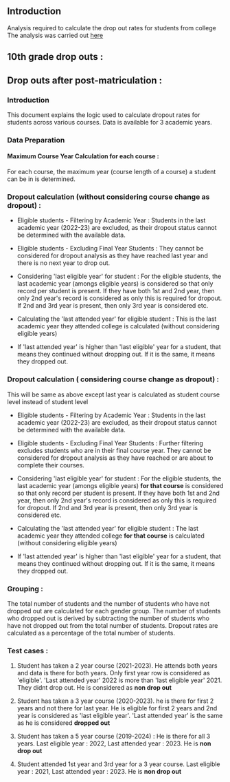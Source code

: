 ## Introduction 
Analysis required to calculate the drop out rates for students from college 
 The analysis was carried out [here](https://colab.research.google.com/drive/13TfDJ94UwWiFQ1zycXdYwR31GrIp5Pja?usp=sharing)

## 10th grade drop outs : 



## Drop outs after post-matriculation : 

### Introduction
This document explains the logic used to calculate dropout rates for students across various courses. Data is available for 3  academic years. 
### Data Preparation

#### Maximum Course Year Calculation for each course : 
For each course, the maximum year (course length of a course) a student can be in is determined.


### Dropout calculation (without considering course change as dropout) :  

 - Eligible students - Filtering by Academic Year :
Students in the last academic year (2022-23) are excluded, as their dropout status cannot be determined with the available data.

- Eligible students - Excluding Final Year Students : They cannot be considered for dropout analysis as they have reached last year and there is no next year to drop out.

-  Considering 'last eligible year' for student :  For the eligible students, the last academic year (amongs eligible years) is considered so that only record per student is present.  If they have both 1st and 2nd year, then only 2nd year's record is considered as only this is required for dropout. If 2nd and 3rd year is present, then only 3rd year is considered etc.  

- Calculating the 'last attended year' for eligible student :  This is the last academic year they attended college is calculated (without considering eligible years)

- If 'last attended year' is higher than 'last eligible' year for a student, that means they continued without dropping out. If it is the same, it means they dropped out.

### Dropout calculation ( considering course change as dropout) :  

This will be same as above except last year is calculated as student course level instead of student level

 - Eligible students - Filtering by Academic Year :
Students in the last academic year (2022-23) are excluded, as their dropout status cannot be determined with the available data.

- Eligible students - Excluding Final Year Students :
Further filtering excludes students who are in their final course year. They cannot be considered for dropout analysis as they have reached or are about to complete their courses.

-  Considering 'last eligible year' for student :  For the eligible students, the last academic year (amongs eligible years) **for that course** is considered so that only record per student is present.  If they have both 1st and 2nd year, then only 2nd year's record is considered as only this is required for dropout. If 2nd and 3rd year is present, then only 3rd year is considered etc.  

- Calculating the 'last attended year' for eligible student :  The last academic year they attended college **for that course** is calculated (without considering eligible years)

- If 'last attended year' is higher than 'last eligible' year for a student, that means they continued without dropping out. If it is the same, it means they dropped out.


### Grouping :  
The total number of students and the number of students who have not dropped out are calculated for each gender group.
The number of students who dropped out is derived by subtracting the number of students who have not dropped out from the total number of students.
Dropout rates are calculated as a percentage of the total number of students.


### Test cases : 

1. Student has taken a 2 year course (2021-2023). He attends both years and data is there for both years.
Only first year row is considered as 'eligible'. 'Last attended year' 2022 is more than 'last eligible year' 2021. They didnt drop out. He is considered as **non drop out** 

2.  Student has taken a 3 year course (2020-2023). he is there for first 2 years and not there for last year.
He is eligible for first 2 years and 2nd year is considered as 'last eligible year'. 'Last attended year' is the same as he is considered **dropped out**

3. Student has taken a 5 year course (2019-2024) : He is there for all 3 years.  Last eligible year :  2022, Last attended year :  2023. He is **non drop out**

4. Student attended 1st year and 3rd year for a 3 year course. Last eligible year :  2021, Last attended year :  2023. He is **non drop out**
